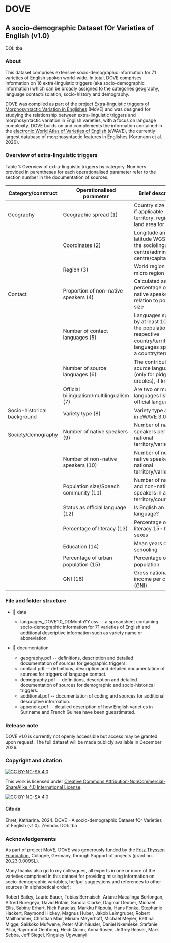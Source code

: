 # DOVE 

## A socio-demographic Dataset fOr Varieties of English (v1.0)

DOI: tba

### About 

This dataset comprises extensive socio-demographic information for 71 varieties of English spoken world-wide. In total, DOVE comprises information on 16 extra-linguistic triggers (aka socio-demographic information) which can be broadly assigned to the categories geography, language contact/isolation, socio-history and demography. 

DOVE was compiled as part of the project [Extra-linguistic triggers of Morphosyntactic Variation in Englishes](https://sites.google.com/site/katlehret/research/MoVE) (MoVE) and was designed for studying the relationship between extra-linguistic triggers and morphosyntactic variation in English varieties, with a focus on language complexity. DOVE builds on and complements the information contained in the [electronic World Atlas of Varieties of English ](https://ewave-atlas.org/) (eWAVE), the currently largest database of morphosyntactic features in Englishes (Kortmann et al. 2020). 

### Overview of extra-linguistic triggers

Table 1: Overview of extra-linguistic triggers by category. Numbers provided in parentheses for each operationalised parameter refer to the section number in the documentation of sources.

| Category/construct | Operationalised parameter | Brief description | Variable name | 
| ------------- | ------------- | ------------- | ------------- |
| Geography  | Geographic spread (1)  | Country size in km²; if applicable territory, region or land area for islands | spread |
|   | Coordinates (2)  | Longitude and latitude WGS84 of the sociolinguistic centre/administrative centre/capital| longitude, latitude | 
|  |Region (3) |World region and micro region | region, region_micro |
|  Contact | Proportion of non-native speakers (4) | Calculated as the percentage of non-native speakers in relation to population size | prop_non-natives | 
|  | Number of contact languages (5)  |  Languages spoken by at least 10% of the population of the respective country/territory; all languages spoken in a country/territoty | contact_languages; all_languages |
|   | Number of source languages (6)  |  The contributing source language (only for pidgins and creoles), if known|  source_languages | 
||Official bilingualism/multilingualism (7) | Are two or more languages listed as official language(s)? | bilingualism (yes/no)|
|Socio-historical background|Variety type (8)|Variety type as listed in [eWAVE 3.0](https://ewave-atlas.org/)| language_type |
|Society/demography|Number of native speakers (9) | Number of native speakers per national territory/variety | natives |
||Number of non-native speakers (10)|Number of non- native speakers per national territory/variety|non-natives|
||Population size/Speech community (11)|Number of native and non-native speakers in a given territory/country|population|
||Status as official language (12)|Is English an official language? |official (yes/no)|
||Percentage of literacy (13) |Percentage of adult literacy 15+ both sexes|literacy, literacy_rounded |
| | Education (14) |Mean years of schooling | education|
|| Percentage of urban population (15) | Percentage of urban population| urban_pop |
||GNI (16) |Gross national income per capita (GNI) | GNI|

### File and folder structure

* :file_folder: data

  * languages_DOVE1.0_DDMonthYY.csv -- a spreadsheet containing socio-demographic information for 71 varieties of English and additional descriptive information such as variety name or abbreviation.

* :file_folder: documentation

  * geography.pdf -- definitions, description and detailed documentation of sources for geographic triggers.
  * contact.pdf -- definitions, description and detailed documentation of sources for triggers of language contact.
  * demography.pdf -- definitions, description and detailed documentation of sources for demographic and socio-historical triggers.
  * additional.pdf -- documentation of coding and sources for additional descriptive information.
  * appendix.pdf -- detailed description of how English varieties in Suriname and French Guinea have been guesstimated.

### Release note

DOVE v1.0 is currently not openly accessible but access may be granted upon request. The full dataset will be made publicly available in December 2026.

### Copyright and citation

[![CC BY-NC-SA 4.0][cc-by-nc-sa-shield]][cc-by-nc-sa]

This work is licensed under
[Creative Commons Attribution-NonCommercial-ShareAlike 4.0 International License][cc-by-nc-sa].

[![CC BY-NC-SA 4.0][cc-by-nc-sa-image]][cc-by-nc-sa]

[cc-by-nc-sa]: http://creativecommons.org/licenses/by-nc-sa/4.0/
[cc-by-nc-sa-image]: https://licensebuttons.net/l/by-nc-sa/4.0/88x31.png
[cc-by-nc-sa-shield]: https://img.shields.io/badge/License-CC%20BY--NC--SA%204.0-lightgrey.svg

#### Cite as

Ehret, Katharina. 2024. DOVE - A socio-demographic Dataset fOr Varieties of English (v1.0). Zenodo.
DOI: tba

### Acknowledgements

As part of project MoVE, DOVE was generously funded by the [Fritz Thyssen Foundation](https://www.fritz-thyssen-stiftung.de/en/), Cologne, Germany, through Support of projects (grant no. 20.23.0.009SL).

Many thanks also go to my colleagues, all experts in one or more of the varieties comprised in this dataset for providing missing information on socio-demographic variables, helfpul suggestions and references to other sources (in alphabetical order): 

Robert Bailey, Laurie Bauer, Tobias Bernaisch, Ariane Macalinga Borlongan, Alfred Buregeya, David Britain, Sandra Clarke, Dagmar Deuber, Michael Ellis, Sabine Erhart, Nick Faraclas, Markku Filppula, Hans Fonka, Stephanie Hackert, Raymond Hickey, Magnus Huber, Jakob Leimgruber, Robert Mailhammer, Christian Mair, Miriam Meyerhoff, Michael Meyler, Bettina Migge, Salikoko Mufwene, Peter Mühlhäusler, Daniel Nkemleke, Stefanie Pillai, Raymond Oenbring, Heidi Quinn, Anna Rosen, Jeffrey Reaser, Mark Sebba, Jeff Siegel, Kingsley Ugwuanyi


